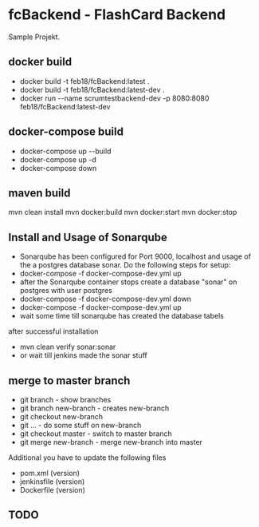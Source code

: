 # fcBackend - FlashCard Backend

Sample Projekt.

## docker build
 - docker build -t feb18/fcBackend:latest .
 - docker build -t feb18/fcBackend:latest-dev .
 - docker run --name scrumtestbackend-dev -p 8080:8080 feb18/fcBackend:latest-dev

## docker-compose build
 - docker-compose up --build
 - docker-compose up -d
 - docker-compose down


## maven build
mvn clean install
mvn docker:build
mvn docker:start
mvn docker:stop


## Install and Usage of Sonarqube

 - Sonarqube has been configured for Port 9000, localhost and usage of the a postgres database sonar. Do the following steps for setup:
 - docker-compose -f docker-compose-dev.yml up
 - after the Sonarqube container stops create a database "sonar" on postgres with user postgres
 - docker-compose -f docker-compose-dev.yml down
 - docker-compose -f docker-compose-dev.yml up
 - wait some time till sonarqube has created the database tabels
 
 after successful installation
 - mvn clean verify sonar:sonar
 - or wait till jenkins made the sonar stuff
 
## merge to master branch
 - git branch - show branches
 - git branch new-branch - creates new-branch
 - git checkout new-branch
 - git ... - do some stuff on new-branch 
 - git checkout master - switch to master branch
 - git merge new-branch - merge new-branch into master 

 Additional you have to update the following files
 - pom.xml (version)
 - jenkinsfile (version)
 - Dockerfile (version)

## TODO

